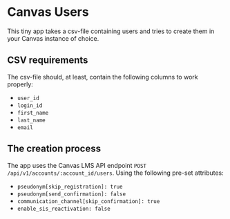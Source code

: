 Canvas Users
============
This tiny app takes a csv-file containing users and tries to create them in your Canvas instance of choice.

CSV requirements
----------------
The csv-file should, at least, contain the following columns to work properly:
- `user_id`
- `login_id`
- `first_name`
- `last_name`
- `email`

The creation process
--------------------------
The app uses the Canvas LMS API endpoint `POST /api/v1/accounts/:account_id/users`. Using the following pre-set attributes:
- `pseudonym[skip_registration]: true`
- `pseudonym[send_confirmation]: false`
- `communication_channel[skip_confirmation]: true`
- `enable_sis_reactivation: false`